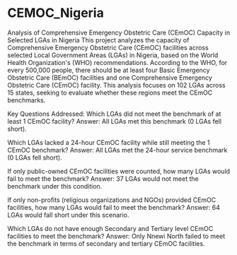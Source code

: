 # CEMOC_Nigeria
Analysis of Comprehensive Emergency Obstetric Care (CEmOC) Capacity in Selected LGAs in Nigeria
This project analyzes the capacity of Comprehensive Emergency Obstetric Care (CEmOC) facilities across selected Local Government Areas (LGAs) in Nigeria, based on the World Health Organization's (WHO) recommendations. According to the WHO, for every 500,000 people, there should be at least four Basic Emergency Obstetric Care (BEmOC) facilities and one Comprehensive Emergency Obstetric Care (CEmOC) facility. This analysis focuses on 102 LGAs across 15 states, seeking to evaluate whether these regions meet the CEmOC benchmarks.

Key Questions Addressed:
Which LGAs did not meet the benchmark of at least 1 CEmOC facility?
Answer: All LGAs met this benchmark (0 LGAs fell short).

Which LGAs lacked a 24-hour CEmOC facility while still meeting the 1 CEmOC benchmark?
Answer: All LGAs met the 24-hour service benchmark (0 LGAs fell short).

If only public-owned CEmOC facilities were counted, how many LGAs would fail to meet the benchmark?
Answer: 37 LGAs would not meet the benchmark under this condition.

If only non-profits (religious organizations and NGOs) provided CEmOC facilities, how many LGAs would fail to meet the benchmark?
Answer: 64 LGAs would fall short under this scenario.

Which LGAs do not have enough Secondary and Tertiary level CEmOC facilities to meet the benchmark?
Answer: Only Nnewi North failed to meet the benchmark in terms of secondary and tertiary CEmOC facilities.


